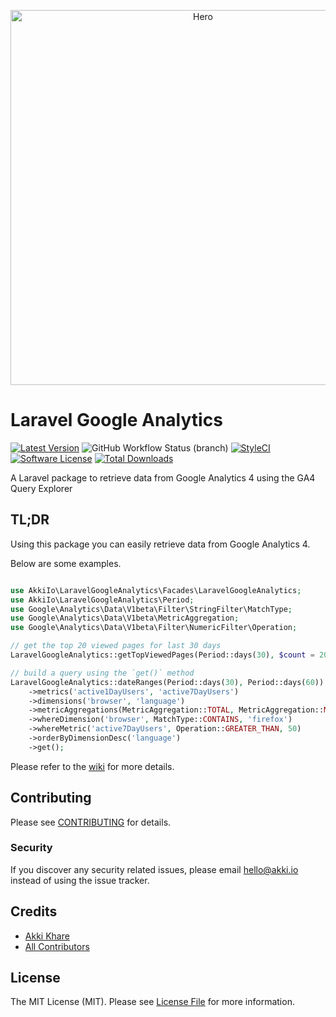 <p align="center">
    <img src="https://raw.githubusercontent.com/akki-io/laravel-google-analytics/master/images/hero.png" alt="Hero" width="600">
</p>

# Laravel Google Analytics

[![Latest Version](https://img.shields.io/github/release/akki-io/laravel-google-analytics.svg?style=flat-square)](https://github.com/akki-io/laravel-google-analytics/releases)
![GitHub Workflow Status (branch)](https://img.shields.io/github/workflow/status/akki-io/laravel-google-analytics/Test/master?style=flat-square)
[![StyleCI](https://styleci.io/repos/441735142/shield?branch=master)](https://styleci.io/repos/441735142)
[![Software License](https://img.shields.io/badge/license-MIT-brightgreen.svg?style=flat-square)](LICENSE.md)
[![Total Downloads](https://img.shields.io/packagist/dt/akki-io/laravel-google-analytics.svg?style=flat-square)](https://packagist.org/packages/akki-io/laravel-google-analytics)


A Laravel package to retrieve data from Google Analytics 4 using the GA4 Query Explorer

## TL;DR

Using this package you can easily retrieve data from Google Analytics 4.

Below are some examples.

```php

use AkkiIo\LaravelGoogleAnalytics\Facades\LaravelGoogleAnalytics;
use AkkiIo\LaravelGoogleAnalytics\Period;
use Google\Analytics\Data\V1beta\Filter\StringFilter\MatchType;
use Google\Analytics\Data\V1beta\MetricAggregation;
use Google\Analytics\Data\V1beta\Filter\NumericFilter\Operation;

// get the top 20 viewed pages for last 30 days
LaravelGoogleAnalytics::getTopViewedPages(Period::days(30), $count = 20);

// build a query using the `get()` method
LaravelGoogleAnalytics::dateRanges(Period::days(30), Period::days(60))
    ->metrics('active1DayUsers', 'active7DayUsers')
    ->dimensions('browser', 'language')
    ->metricAggregations(MetricAggregation::TOTAL, MetricAggregation::MINIMUM)
    ->whereDimension('browser', MatchType::CONTAINS, 'firefox')
    ->whereMetric('active7DayUsers', Operation::GREATER_THAN, 50)
    ->orderByDimensionDesc('language')
    ->get();
```


Please refer to the [wiki](https://github.com/akki-io/laravel-google-analytics/wiki) for more details.


## Contributing

Please see [CONTRIBUTING](CONTRIBUTING.md) for details.

### Security

If you discover any security related issues, please email hello@akki.io instead of using the issue tracker.

## Credits

- [Akki Khare](https://github.com/akki-io)
- [All Contributors](../../contributors)

## License

The MIT License (MIT). Please see [License File](LICENSE.md) for more information.
